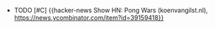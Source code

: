- TODO [#C] {{hacker-news Show HN: Pong Wars (koenvangilst.nl), https://news.ycombinator.com/item?id=39159418}}
